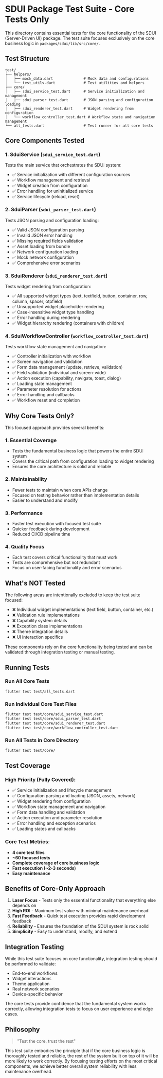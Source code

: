 # SDUI Package Test Suite - Core Tests Only

This directory contains essential tests for the core functionality of the SDUI (Server-Driven UI) package. The test suite focuses exclusively on the core business logic in `packages/sdui/lib/src/core/`.

## Test Structure

```
test/
├── helpers/
│   ├── mock_data.dart              # Mock data and configurations
│   └── test_utils.dart             # Test utilities and helpers
├── core/
│   ├── sdui_service_test.dart      # Service initialization and management
│   ├── sdui_parser_test.dart       # JSON parsing and configuration loading
│   ├── sdui_renderer_test.dart     # Widget rendering from configuration
│   └── workflow_controller_test.dart # Workflow state and navigation management
└── all_tests.dart                  # Test runner for all core tests
```

## Core Components Tested

### 1. SduiService (`sdui_service_test.dart`)
Tests the main service that orchestrates the SDUI system:
- ✅ Service initialization with different configuration sources
- ✅ Workflow management and retrieval
- ✅ Widget creation from configuration
- ✅ Error handling for uninitialized service
- ✅ Service lifecycle (reload, reset)

### 2. SduiParser (`sdui_parser_test.dart`)
Tests JSON parsing and configuration loading:
- ✅ Valid JSON configuration parsing
- ✅ Invalid JSON error handling
- ✅ Missing required fields validation
- ✅ Asset loading from bundle
- ✅ Network configuration loading
- ✅ Mock network configuration
- ✅ Comprehensive error scenarios

### 3. SduiRenderer (`sdui_renderer_test.dart`)
Tests widget rendering from configuration:
- ✅ All supported widget types (text, textfield, button, container, row, column, spacer, otpfield)
- ✅ Unsupported widget placeholder rendering
- ✅ Case-insensitive widget type handling
- ✅ Error handling during rendering
- ✅ Widget hierarchy rendering (containers with children)

### 4. SduiWorkflowController (`workflow_controller_test.dart`)
Tests workflow state management and navigation:
- ✅ Controller initialization with workflow
- ✅ Screen navigation and validation
- ✅ Form data management (update, retrieve, validation)
- ✅ Field validation (individual and screen-wide)
- ✅ Action execution (capability, navigate, toast, dialog)
- ✅ Loading state management
- ✅ Parameter resolution for actions
- ✅ Error handling and callbacks
- ✅ Workflow reset and completion

## Why Core Tests Only?

This focused approach provides several benefits:

### 1. **Essential Coverage**
- Tests the fundamental business logic that powers the entire SDUI system
- Covers the critical path from configuration loading to widget rendering
- Ensures the core architecture is solid and reliable

### 2. **Maintainability**
- Fewer tests to maintain when core APIs change
- Focused on testing behavior rather than implementation details
- Easier to understand and modify

### 3. **Performance**
- Faster test execution with focused test suite
- Quicker feedback during development
- Reduced CI/CD pipeline time

### 4. **Quality Focus**
- Each test covers critical functionality that must work
- Tests are comprehensive but not redundant
- Focus on user-facing functionality and error scenarios

## What's NOT Tested

The following areas are intentionally excluded to keep the test suite focused:

- ❌ Individual widget implementations (text field, button, container, etc.)
- ❌ Validation rule implementations
- ❌ Capability system details
- ❌ Exception class implementations
- ❌ Theme integration details
- ❌ UI interaction specifics

These components rely on the core functionality being tested and can be validated through integration testing or manual testing.

## Running Tests

### Run All Core Tests
```bash
flutter test test/all_tests.dart
```

### Run Individual Core Test Files
```bash
flutter test test/core/sdui_service_test.dart
flutter test test/core/sdui_parser_test.dart
flutter test test/core/sdui_renderer_test.dart
flutter test test/core/workflow_controller_test.dart
```

### Run All Tests in Core Directory
```bash
flutter test test/core/
```

## Test Coverage

### High Priority (Fully Covered):
- ✅ Service initialization and lifecycle management
- ✅ Configuration parsing and loading (JSON, assets, network)
- ✅ Widget rendering from configuration
- ✅ Workflow state management and navigation
- ✅ Form data handling and validation
- ✅ Action execution and parameter resolution
- ✅ Error handling and exception scenarios
- ✅ Loading states and callbacks

### Core Test Metrics:
- **4 core test files**
- **~60 focused tests**
- **Complete coverage of core business logic**
- **Fast execution (~2-3 seconds)**
- **Easy maintenance**

## Benefits of Core-Only Approach

1. **Laser Focus** - Tests only the essential functionality that everything else depends on
2. **High ROI** - Maximum test value with minimal maintenance overhead
3. **Fast Feedback** - Quick test execution provides rapid development feedback
4. **Reliability** - Ensures the foundation of the SDUI system is rock solid
5. **Simplicity** - Easy to understand, modify, and extend

## Integration Testing

While this test suite focuses on core functionality, integration testing should be performed to validate:
- End-to-end workflows
- Widget interactions
- Theme application
- Real network scenarios
- Device-specific behavior

The core tests provide confidence that the fundamental system works correctly, allowing integration tests to focus on user experience and edge cases.

## Philosophy

> "Test the core, trust the rest"

This test suite embodies the principle that if the core business logic is thoroughly tested and reliable, the rest of the system built on top of it will be more likely to work correctly. By focusing testing efforts on the most critical components, we achieve better overall system reliability with less maintenance overhead.

